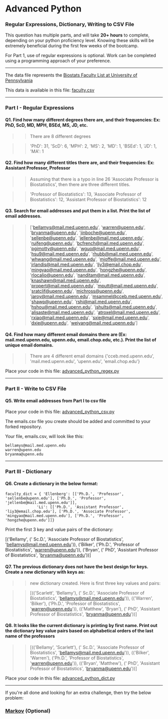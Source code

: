 # Advanced Python    

### Regular Expressions, Dictionary, Writing to CSV File  

This question has multiple parts, and will take **20+ hours** to complete, depending on your python proficiency level.  Knowing these skills will be extremely beneficial during the first few weeks of the bootcamp.

For Part 1, use of regular expressions is optional.  Work can be completed using a programming approach of your preference. 

---

The data file represents the [Biostats Faculty List at University of Pennsylvania](http://www.med.upenn.edu/cceb/biostat/faculty.shtml)

This data is available in this file:  [faculty.csv](python/faculty.csv)

--- 

### Part I - Regular Expressions  


#### Q1. Find how many different degrees there are, and their frequencies: Ex:  PhD, ScD, MD, MPH, BSEd, MS, JD, etc.

>> There are 8 different degrees

>>'PhD': 31, 'ScD': 6, 'MPH': 2, 'MS': 2, 'MD': 1, 'BSEd': 1, 'JD': 1, 'MA': 1


#### Q2. Find how many different titles there are, and their frequencies:  Ex:  Assistant Professor, Professor

>> Assuming that there is a typo in line 26 'Associate Professor is Biostatistics', then there are three different titles.

>>'Professor of Biostatistics': 13, 'Associate Professor of Biostatistics': 12, 'Assistant Professor of Biostatistics': 12

#### Q3. Search for email addresses and put them in a list.  Print the list of email addresses.

>> ['bellamys@mail.med.upenn.edu', 'warren@upenn.edu', 'bryanma@upenn.edu', 'jinboche@upenn.edu', 'sellenbe@upenn.edu', 'jellenbe@mail.med.upenn.edu', 'ruifeng@upenn.edu', 'bcfrench@mail.med.upenn.edu', 'pgimotty@upenn.edu', 'wguo@mail.med.upenn.edu', 'hsu9@mail.med.upenn.edu', 'rhubb@mail.med.upenn.edu', 'whwang@mail.med.upenn.edu', 'mjoffe@mail.med.upenn.edu', 'jrlandis@mail.med.upenn.edu', 'liy3@email.chop.edu', 'mingyao@mail.med.upenn.edu', 'hongzhe@upenn.edu', 'rlocalio@upenn.edu', 'nanditam@mail.med.upenn.edu', 'knashawn@mail.med.upenn.edu', 'propert@mail.med.upenn.edu', 'mputt@mail.med.upenn.edu', 'sratclif@upenn.edu', 'michross@upenn.edu', 'jaroy@mail.med.upenn.edu', 'msammel@cceb.med.upenn.edu', 'shawp@upenn.edu', 'rshi@mail.med.upenn.edu', 'hshou@mail.med.upenn.edu', 'jshults@mail.med.upenn.edu', 'alisaste@mail.med.upenn.edu', 'atroxel@mail.med.upenn.edu', 'rxiao@mail.med.upenn.edu', 'sxie@mail.med.upenn.edu', 'dxie@upenn.edu', 'weiyang@mail.med.upenn.edu']


#### Q4. Find how many different email domains there are (Ex:  mail.med.upenn.edu, upenn.edu, email.chop.edu, etc.).  Print the list of unique email domains.

>> There are 4 different email domains
>>{'cceb.med.upenn.edu', 'mail.med.upenn.edu', 'upenn.edu', 'email.chop.edu'}

Place your code in this file: [advanced_python_regex.py](python/advanced_python_regex.py)

---

### Part II - Write to CSV File

#### Q5.  Write email addresses from Part I to csv file

Place your code in this file: [advanced_python_csv.py](python/advanced_python_csv.py)

The emails.csv file you create should be added and committed to your forked repository.

Your file, emails.csv, will look like this:
```
bellamys@mail.med.upenn.edu
warren@upenn.edu
bryanma@upenn.edu
```

---

### Part III - Dictionary

#### Q6.  Create a dictionary in the below format:
```
faculty_dict = { 'Ellenberg': [['Ph.D.', 'Professor', 'sellenbe@upenn.edu'], ['Ph.D.', 'Professor', 'jellenbe@mail.med.upenn.edu']],
              'Li': [['Ph.D.', 'Assistant Professor', 'liy3@email.chop.edu'], ['Ph.D.', 'Associate Professor', 'mingyao@mail.med.upenn.edu'], ['Ph.D.', 'Professor', 'hongzhe@upenn.edu']]}
```
Print the first 3 key and value pairs of the dictionary:

[('Bellamy', (' Sc.D.', 'Associate Professor of Biostatistics', 'bellamys@mail.med.upenn.edu')), ('Bilker', ('Ph.D.', 'Professor of Biostatistics', 'warren@upenn.edu')), ('Bryan', (' PhD', 'Assistant Professor of Biostatistics', 'bryanma@upenn.edu'))]



#### Q7.  The previous dictionary does not have the best design for keys.  Create a new dictionary with keys as:

>>new dictionary created. Here is first three key values and pairs:

>>[(('Scarlett', 'Bellamy'), (' Sc.D.', 'Associate Professor of Biostatistics', 'bellamys@mail.med.upenn.edu')), (('Warren', 'Bilker'), ('Ph.D.', 'Professor of Biostatistics', 'warren@upenn.edu')), (('Matthew', 'Bryan'), (' PhD', 'Assistant Professor of Biostatistics', 'bryanma@upenn.edu'))]

#### Q8.  It looks like the current dictionary is printing by first name.  Print out the dictionary key value pairs based on alphabetical orders of the last name of the professors

>>[(('Bellamy', 'Scarlett'), (' Sc.D.', 'Associate Professor of Biostatistics', 'bellamys@mail.med.upenn.edu')), (('Bilker', 'Warren'), ('Ph.D.', 'Professor of Biostatistics', 'warren@upenn.edu')), (('Bryan', 'Matthew'), (' PhD', 'Assistant Professor of Biostatistics', 'bryanma@upenn.edu'))]

Place your code in this file: [advanced_python_dict.py](python/advanced_python_dict.py)

--- 

If you're all done and looking for an extra challenge, then try the below problem:  

### [Markov](python/markov.py) (Optional)

